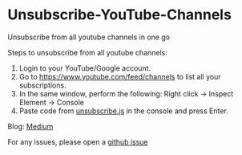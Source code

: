 # Unsubscribe-YouTube-Channels
Unsubscribe from all youtube channels in one go

Steps to unsubscribe from all youtube channels:
1. Login to your YouTube/Google account.
2. Go to https://www.youtube.com/feed/channels to list all your subscriptions.
3. In the same window, perform the following:
    Right click → Inspect Element → Console
4. Paste code from [unsubscribe.js](unsubscribe.js) in the console and press Enter.

Blog: [Medium](https://medium.com/@ajayrajnelapudi/unsubscribe-from-all-youtube-channels-e39ee87b5640)

For any issues, please open a [github issue](https://github.com/AjayRajNelapudi/Unsubscribe-YouTube-Channels/issues)